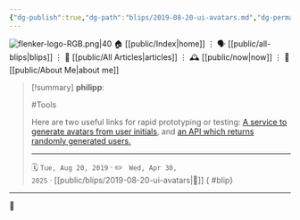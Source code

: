 ```yaml
---
{"dg-publish":true,"dg-path":"blips/2019-08-20-ui-avatars.md","dg-permalink":"2019/08/20/ui-avatars/","permalink":"/2019/08/20/ui-avatars/","title":"philipp @ 2019-08-20"}
---
```



<div class="transclusion internal-embed is-loaded"><div class="markdown-embed">




![flenker-logo-RGB.png|40](/img/user/attachments/flenker-logo-RGB.png)
🏠 [[public/Index\|home]]  ⋮ 🗣️ [[public/all-blips\|blips]] ⋮  📝 [[public/All Articles\|articles]]  ⋮ 🕰️ [[public/now\|now]] ⋮ 🪪 [[public/About Me\|about me]]


</div></div>


> [!summary] **philipp**:
>
> #Tools
>
> Here are two useful links for rapid prototyping or testing: [A service to generate avatars from user initials](https://ui-avatars.com/), and [an API which returns randomly generated users.](https://randomuser.me/)
> - - -
>
> 🗓️ <code>Tue, Aug 20, 2019</code>  · ✏️ <code> Wed, Apr 30, 2025</code>  · [[public/blips/2019-08-20-ui-avatars\|🔗]]
{ #blip}


- - -

 👾

